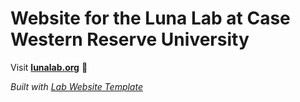 
# Website for the Luna Lab at Case Western Reserve University

Visit **[lunalab.org](https://lunalab.org)** 🚀

_Built with [Lab Website Template](https://greene-lab.gitbook.io/lab-website-template-docs)_
